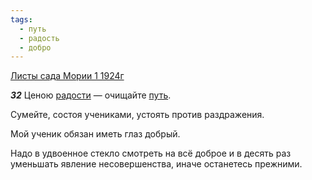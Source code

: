 ```yaml
---
tags:
  - путь
  - радость
  - добро
---
```


[Листы сада Мории 1 1924г](https://127.0.0.1:4002/agni/1924)

___32___
Ценою [радости](../../../tags/#радость) — очищайте [путь](../../../tags/#путь).   

Сумейте, состоя учениками, устоять против раздражения.   

Мой ученик обязан иметь глаз добрый.   

Надо в удвоенное стекло смотреть на всё доброе и в десять раз уменьшать явление несовершенства, иначе останетесь прежними.   

